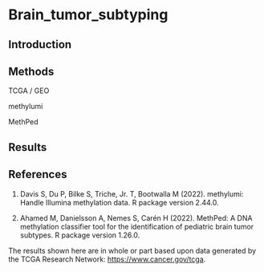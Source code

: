 # Brain_tumor_subtyping

## Introduction

## Methods

TCGA / GEO

methylumi

MethPed

## Results

## References

1. Davis S, Du P, Bilke S, Triche, Jr. T, Bootwalla M (2022). methylumi: Handle Illumina methylation data. R package version 2.44.0.

2. Ahamed M, Danielsson A, Nemes S, Carén H (2022). MethPed: A DNA methylation classifier tool for the identification of pediatric brain tumor subtypes. R package version 1.26.0.

The results shown here are in whole or part based upon data generated by the TCGA Research Network: https://www.cancer.gov/tcga.
